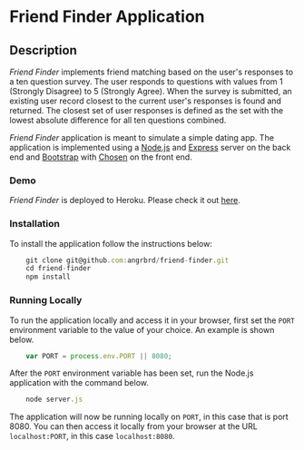 # Friend Finder Application

## Description

*Friend Finder* implements friend matching based on the user's responses to a ten question survey. The user responds to questions with values from 1 (Strongly Disagree) to 5 (Strongly Agree). When the survey is submitted, an existing user record closest to the current user's responses is found and returned. The closest set of user responses is defined as the set with the lowest absolute difference for all ten questions combined.

*Friend Finder* application is meant to simulate a simple dating app. The application is implemented using a [Node.js](https://nodejs.org/en/) and [Express](https://expressjs.com/) server on the back end and [Bootstrap](https://getbootstrap.com/) with [Chosen](https://harvesthq.github.io/chosen/) on the front end.

### Demo
*Friend Finder* is deployed to Heroku. Please check it out [here](https://sheltered-depths-95828.herokuapp.com/).

### Installation

To install the application follow the instructions below:

``` Javascript
	git clone git@github.com:angrbrd/friend-finder.git
	cd friend-finder
	npm install
```
	
### Running Locally

To run the application locally and access it in your browser, first set the `PORT` environment variable to the value of your choice. An example is shown below.

``` Javascript
	var PORT = process.env.PORT || 8080;
```
	
After the `PORT` environment variable has been set, run the Node.js application with the command below.

``` Javascript
	node server.js
```
	
The application will now be running locally on `PORT`, in this case that is port 8080. You can then access it locally from your browser at the URL `localhost:PORT`, in this case `localhost:8080`.
